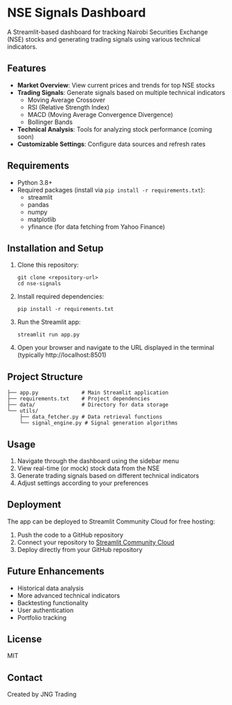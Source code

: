 # NSE Signals Dashboard

A Streamlit-based dashboard for tracking Nairobi Securities Exchange (NSE) stocks and generating trading signals using various technical indicators.

## Features

- **Market Overview**: View current prices and trends for top NSE stocks
- **Trading Signals**: Generate signals based on multiple technical indicators
  - Moving Average Crossover
  - RSI (Relative Strength Index)
  - MACD (Moving Average Convergence Divergence)
  - Bollinger Bands
- **Technical Analysis**: Tools for analyzing stock performance (coming soon)
- **Customizable Settings**: Configure data sources and refresh rates

## Requirements

- Python 3.8+
- Required packages (install via `pip install -r requirements.txt`):
  - streamlit
  - pandas
  - numpy
  - matplotlib
  - yfinance (for data fetching from Yahoo Finance)

## Installation and Setup

1. Clone this repository:
   ```
   git clone <repository-url>
   cd nse-signals
   ```

2. Install required dependencies:
   ```
   pip install -r requirements.txt
   ```

3. Run the Streamlit app:
   ```
   streamlit run app.py
   ```

4. Open your browser and navigate to the URL displayed in the terminal (typically http://localhost:8501)

## Project Structure

```
├── app.py              # Main Streamlit application
├── requirements.txt    # Project dependencies
├── data/               # Directory for data storage
└── utils/
    ├── data_fetcher.py # Data retrieval functions
    └── signal_engine.py # Signal generation algorithms
```

## Usage

1. Navigate through the dashboard using the sidebar menu
2. View real-time (or mock) stock data from the NSE
3. Generate trading signals based on different technical indicators
4. Adjust settings according to your preferences

## Deployment

The app can be deployed to Streamlit Community Cloud for free hosting:
1. Push the code to a GitHub repository
2. Connect your repository to [Streamlit Community Cloud](https://streamlit.io/cloud)
3. Deploy directly from your GitHub repository

## Future Enhancements

- Historical data analysis
- More advanced technical indicators
- Backtesting functionality
- User authentication
- Portfolio tracking

## License

MIT

## Contact

Created by JNG Trading
